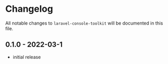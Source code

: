 # Changelog

All notable changes to `laravel-console-toolkit` will be documented in this file.

## 0.1.0 - 2022-03-1

- initial release
